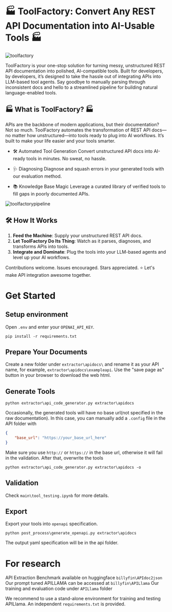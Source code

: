 # 🏭 ToolFactory: Convert Any REST API Documentation into AI-Usable Tools 🏭
![toolfactory](toolfactory-logo-1.png)

ToolFactory is your one-stop solution for turning messy, unstructured REST API documentation into polished, AI-compatible tools. Built for developers, by developers, it’s designed to take the hassle out of integrating APIs into LLM-based tool agents. Say goodbye to manually parsing through inconsistent docs and hello to a streamlined pipeline for building natural language-enabled tools.
## 🏭 What is ToolFactory? 🏭

APIs are the backbone of modern applications, but their documentation? Not so much. ToolFactory automates the transformation of REST API docs—no matter how unstructured—into tools ready to plug into AI workflows. It’s built to make your life easier and your tools smarter.

* 🛠 Automated Tool Generation
   Convert unstructured API docs into AI-ready tools in minutes. No sweat, no hassle.

* 🩺 Diagnosing
  Diagnose and squash errors in your generated tools with our evaluation method.

* 📚 Knowledge Base Magic
  Leverage a curated library of verified tools to fill gaps in poorly documented APIs. 

![toolfactorypipeline](toolfactorypipeline-1.png)
## 🛠 How It Works

1.    **Feed the Machine**: Supply your unstructured REST API docs.
2.    **Let ToolFactory Do Its Thing**: Watch as it parses, diagnoses, and transforms APIs into tools.
3.    **Integrate and Dominate**: Plug the tools into your LLM-based agents and level up your AI workflows.

Contributions welcome. Issues encouraged. Stars appreciated. ⭐ Let's make API integration awesome together.

# Get Started
## Setup environment
Open `.env` and enter your `OPENAI_API_KEY`.
```shell
pip install -r requirements.txt
```
## Prepare Your Documents
Create a new folder under `extractor\apidocs\` and rename it as your API name, for example, `extractor\apidocs\exampleapi`. Use the "save page as" button in your browser to download the web html.
## Generate Tools
```shell
python extractor\api_code_generator.py extractor\apidocs
```
Occasionally, the generated tools will have no base url(not specified in the raw documentation).
In this case, you can manually add a `.config` file in the API folder with
```JSON
{
    "base_url": "https://your_base_url_here"
}
```
Make sure you use `http://` or `https://` in the base url, otherwise it will fail in the validation.
After that, overwrite the tools
```shell
python extractor\api_code_generator.py extractor\apidocs -o
```
## Validation
Check `main\tool_testing.ipynb` for more details.

## Export
Export your tools into `openapi` specification.
```shell
python post_process\generate_openapi.py extractor\apidocs
```
The output yaml specification will be in the api folder.

# For research
API Extraction Benchmark available on huggingface `billyfin\APIdoc2json`
Our prompt tuned APILLAMA can be accessed at `billyfin\APILlama`
Our training and evaluation code under `APILlama` folder

We recommend to use a stand-alone environment for training and testing APILlama. An independent `requirements.txt` is provided.